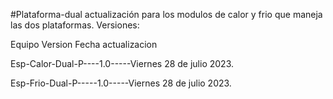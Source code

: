 #Plataforma-dual
actualización para los modulos de calor y frio que maneja las dos plataformas.
Versiones:

Equipo            Version     Fecha actualizacion

Esp-Calor-Dual-P----1.0-----Viernes 28 de julio 2023.

Esp-Frio-Dual-P-----1.0-----Viernes 28 de julio 2023.
